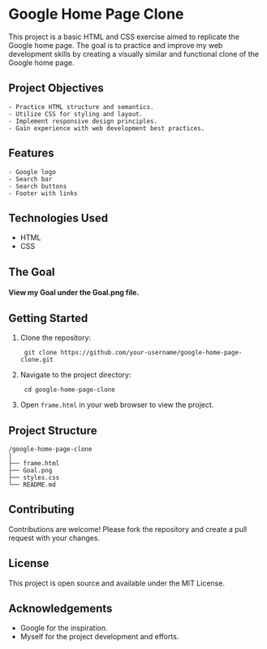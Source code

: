 # Google Home Page Clone

This project is a basic HTML and CSS exercise aimed to replicate the Google home page. The goal is to practice and improve my web development skills by creating a visually similar and functional clone of the Google home page.

## Project Objectives

    - Practice HTML structure and semantics.
    - Utilize CSS for styling and layout.
    - Implement responsive design principles.
    - Gain experience with web development best practices.

## Features

    - Google logo
    - Search bar
    - Search buttons
    - Footer with links

## Technologies Used

- HTML
- CSS

## The Goal

#### View my Goal under the Goal.png file.

## Getting Started

1. Clone the repository:

        git clone https://github.com/your-username/google-home-page-clone.git
    
2. Navigate to the project directory:

        cd google-home-page-clone

3. Open `frame.html` in your web browser to view the project.

## Project Structure

    /google-home-page-clone
    │
    ├── frame.html
    ├── Goal.png
    ├── styles.css
    └── README.md


## Contributing

Contributions are welcome! Please fork the repository and create a pull request with your changes.

## License

This project is open source and available under the MIT License.

## Acknowledgements

- Google for the inspiration.
- Myself for the project development and efforts.